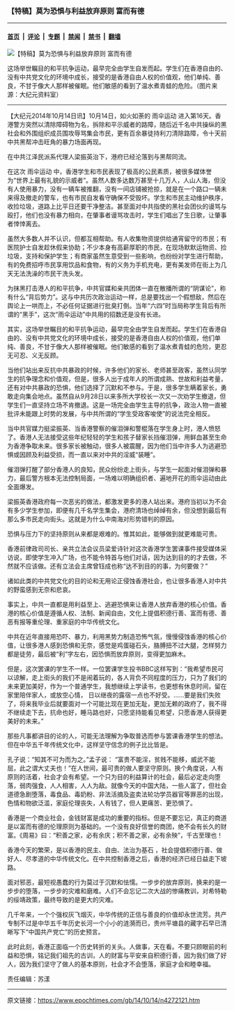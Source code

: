 ### 【特稿】莫为恐惧与利益放弃原则 富而有德

---

#### [首页](../../../..?n4272121) &nbsp;|&nbsp; [评论](../../../../../epoch-comment?n4272121) &nbsp;|&nbsp; [专题](../../../../../epoch-special?n4272121) &nbsp;|&nbsp; [禁闻](../../../../../epoch-news?n4272121) &nbsp;|&nbsp; [禁书](../../../../../books?n4272121) &nbsp;|&nbsp; [翻墙](https://github.com/gfw-breaker/nogfw/blob/master/README.md?n4272121)


<div><img alt="【特稿】莫为恐惧与利益放弃原则 富而有德" class="attachment-djy_600_400 size-djy_600_400 wp-post-image" src="https://i.epochtimes.com/assets/uploads/2014/10/1409282240142054.jpg"/>
<div class="caption">
 <p>
  这场举世瞩目的和平抗争运动，最早完全由学生自发而起。学生们在香港自由的、没有中共党文化的环境中成长，接受的是香港自由人权的价值观，他们单纯、善良，不甘于像大人那样被催眠。他们敏感的看到了温水煮青蛙的危险。（图片来源：大纪元资料室）
 </p>
</div></div><hr/><div class="post_content" id="artbody" itemprop="articleBody">
 <!-- article content begin -->
 <p>
  【大纪元2014年10月14日讯】10月14日，如火如荼的
  <ok href="https://www.epochtimes.com/gb/tag/%E9%9B%A8%E4%BC%9E%E8%BF%90%E5%8A%A8.html">
   雨伞运动
  </ok>
  进入第16天。香港警方突然以清除障碍物为名，拆除和平示威者的路障，随后近千名中共操纵的黑社会和外围组织成员围攻辱骂集会市民，更有百余暴徒持利刀清除路障，令十天前中共黑帮冲击旺角的暴力场面再现。
 </p>
 <p>
  在中共江泽民派系代理人梁振英治下，港府已经沦落到与黑帮同流。
 </p>
 <p>
  在这次
  <ok href="https://www.epochtimes.com/gb/tag/%E9%9B%A8%E4%BC%9E%E8%BF%90%E5%8A%A8.html">
   雨伞运动
  </ok>
  中，香港学生和市民表现了极高的公民素质，被很多媒体誉为“世界上最有礼貌的示威者”。虽然人数多达数万甚至十几万人，人山人海，但没有人使用暴力，没有一辆车被推翻，没有一间店铺被抢掠，就是在一个路口一辆未来得及撤走的警车，也有市民自发看守确保不受毁坏。学生和市民主动维护秩序，收捡垃圾，道路上比平日还要干净整洁。甚至面对中共指使的黑社会团伙的谩骂与殴打，他们也没有暴力相向，在肇事者谩骂攻击时，学生们唱出了生日歌，让肇事者悻悻离去。
 </p>
 <p>
  虽然大多数人并不认识，但都互相帮助。有人收集物资提供给通宵留守的市民；有医院护士自发趁休假来协助；不少本身有高薪厚职的市民，在现场默默运物资、捡垃圾，支持和保护学生；有商家虽然生意受到一些影响，也纷纷对学生进行帮助，有的免费招呼市民享用饮品和食物，有的义务为手机充电，更有美发师在街上为几天无法洗澡的市民干洗头发。
 </p>
 <p>
  为抹黑打击港人的和平抗争，中共官媒和亲共团体一直在散播所谓的“阴谋论”，称有什么“背后势力”。这与中共历次政治运动一样，总是要找出一个假想敌，然后在舆论上一哄而上，不必任何证据进行批臭打倒。当年“六四”时当局称学生背后有所谓的“黑手”，这次“雨伞运动”中共用的招数还是没有长进。
 </p>
 <p>
  其实，这场举世瞩目的和平抗争运动，最早完全由学生自发而起。学生们在香港自由的、没有中共党文化的环境中成长，接受的是香港自由人权的价值观，他们单纯、善良，不甘于像大人那样被催眠。他们敏感的看到了温水煮青蛙的危险，更忍无可忍、义无反顾。
 </p>
 <p>
  当他们站出来反抗中共暴政的时候，许多他们的家长、老师甚至政客，虽然认同学生的抗争理念和价值观，但是，很多人出于成年人的所谓成熟、世故和利益考量，还有对中共暴政的恐惧，他们选择了沉默和不参与。于是，很多学生瞒着家长，勇敢走向集会地点。虽然自从9月28日以来多所大学校长一次又一次劝学生撤退，但学生们一直坚持立场不肯撤退。这是一场完全由学生主导的抗争，政治人物一直被批评未能跟上时势的发展，与中共所谓的“学生受政客唆使”的说法完全相反。
 </p>
 <p>
  当中共官媒力挺梁振英、当香港警察的催泪弹和警棍落在学生身上时，港人愤怒了。香港人无法接受这些年纪轻轻的学生和孩子替家长挡催泪弹，用鲜血甚至生命为香港争取未来。很多家长被触动，很多人被震醒，因为他们当中许多人为逃避恐惧或因顾及利益受损，而一直以来对中共的淫威“装睡”。
 </p>
 <p>
  催泪弹打醒了部分香港人的良知，民众纷纷走上街头，与学生一起面对催泪弹和暴力，最后警方根本无法控制局面，一场难以明确组织者、遍地开花的雨伞运动由此全面爆发。
 </p>
 <p>
  梁振英香港政府每一次恶劣的做法，都激发更多的港人站出来。港府当初以为不会有多少学生参加，即便有几千名学生集会，港府清场也绰绰有余，但没想到最后有那么多市民走向街头。这就是为什么中南海对形势错判的原因。
 </p>
 <p>
  恐惧与压力下的坚持原则从来都是艰难的。惟其如此，能够做到就更难能可贵。
 </p>
 <p>
  香港前律政司司长、亲共立法会议员梁爱诗针对这次香港学生罢课事件接受媒体采访说，即使学生冲入广场，也不能令特首与他们对话，因为达到目的的才去做，不然就不应该做。还有立法会主席曾钰成也称“达不到目的的事，为何要做？”
 </p>
 <p>
  诸如此类的中共党文化的目的论和无用论正侵蚀香港社会，也让很多香港人对中共的野蛮感到无奈和悲哀。
 </p>
 <p>
  事实上，中共一直都是用利益至上、逃避恐惧来让香港人放弃香港的核心价值。香港的核心价值是遵循人权、法制、新闻自由，文化上提倡积德行善、富而有德、善恶有报等重伦理、重家庭的中华传统文化。
 </p>
 <p>
  中共在近年直接用恐吓、暴力，利用黑势力制造恐怖气氛，慢慢侵蚀香港的核心价值，让很多港人感到恐惧和无奈，感觉是鸡蛋碰石头，胳膊扭不过大腿，怎样努力都是徒劳，最后被“利”字左右，因恐惧而放弃原则，变得更加麻木。
 </p>
 <p>
  但是，这次罢课的学生不一样。一位罢课学生投书BBC这样写到：“我希望市民可以谅解，走上街头的我们不是闹着玩的，各人背负不同程度的压力，只为了我们的未来更加美好，作为一个普通学生，我想继续上学读书，也更想有休息时间，留在家里陪伴家人，或放空心情， 日以继夜的露宿一点也不好受。……要是我们失败了，将来我毕业后就要面对一个可能比现在更加无耻，更加无赖的政府了，我不得不继续走下去，抗命也好，睡马路也好，只愿坚持能看见希望，只愿香港人获得更美好的未来。”
 </p>
 <p>
  那些凡事都讲目的论的人，可能无法理解为争取普选而参与罢课香港学生的想法。但在中华五千年传统文化中，这样坚守信念的例子比比皆是。
 </p>
 <p>
  孔子说：“知其不可为而为之。”孟子说： “富贵不能淫，贫贱不能移，威武不能屈，此之谓大丈夫也！”在人世间，最可贵的做人要坚守原则。换个角度说，人有原则的活着，社会才会有希望。一个只为目的利益算计的社会，最后必定走向堕落，弱肉强食，人人相害，人人为敌。就像今天的中国大陆，一些人富了，但社会道德急剧堕落，毒食品、毒奶粉、非法活摘及盗卖法轮功学员器官等罪恶的出现，色情和物欲泛滥，家庭伦理丧失，人有钱了，但人更痛苦、更恐惧了。
 </p>
 <p>
  香港是一个商业社会，金钱财富是成功的重要的指标。但是不要忘记，真正的商道是以富而有德的伦理原则为基础的。一个没有良好信誉的商团，绝不会有长久的财富。《周易》曰：“积善之家，必有余庆；积不善之家，必有余殃”，千古至理也！
 </p>
 <p>
  香港今天的繁荣，是以香港的民主、自由、法治为基石 ，社会提倡积德行善、做好人、尽孝道的中华传统文化。在中共控制香港之后，香港的经济已经日益走下坡路。
 </p>
 <p>
  面对邪恶，最短视愚蠢的行为莫过于沉默和怯懦。一步步的放弃原则，换来的是一步步的堕落，一步步的灾难和磨难。人们不会忘记二次大战的惨痛教训，对希特勒的绥靖政策，最终导致的是更大的灾难。
 </p>
 <p>
  几千年来，一个个强权灰飞烟灭，中华传统的正信与善良的价值却永世流芳。共产专制不过是中华五千年历史长河一个小小的涟漪而已，贵州平塘县的藏字石早已清晰写下“中国共产党亡”的历史预言。
 </p>
 <p>
  此时此刻，香港正面临一个历史转折的关头。人做事，天在看。不要只顾眼前的利益和恐惧，铭记我们祖先的古训，人的财富与平安来自积德行善，因为我们做了好人，因为我们坚守了做人的基本原则，社会才不会堕落，家庭才会和睦幸福。
 </p>
 <p>
  责任编辑：苏漾
 </p>
 <!-- article content end -->
 <div id="below_article_ad">
 </div>
</div>


---

原文链接：https://www.epochtimes.com/gb/14/10/14/n4272121.htm